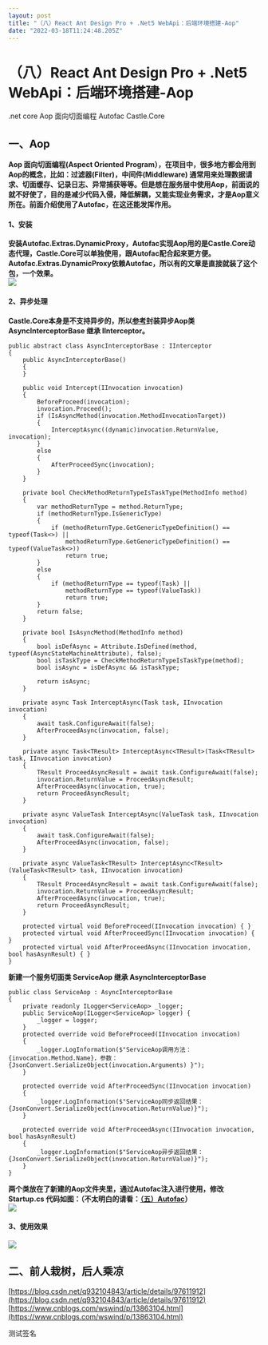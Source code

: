 ```yaml
---
layout: post
title: "（八）React Ant Design Pro + .Net5 WebApi：后端环境搭建-Aop"
date: "2022-03-18T11:24:48.205Z"
---
```

（八）React Ant Design Pro + .Net5 WebApi：后端环境搭建-Aop
=================================================

.net core Aop 面向切面编程 Autofac Castle.Core

一、Aop
-----

**Aop 面向切面编程(Aspect Oriented Program），在项目中，很多地方都会用到Aop的概念，比如：过滤器(Filter)，中间件(Middleware) 通常用来处理数据请求、切面缓存、记录日志、异常捕获等等。但是想在服务层中使用Aop，前面说的就不好使了，目的是减少代码入侵，降低解耦，又能实现业务需求，才是Aop意义所在。前面介绍使用了Autofac，在这还能发挥作用。**

#### 1、安装

**安装Autofac.Extras.DynamicProxy，Autofac实现Aop用的是Castle.Core动态代理，Castle.Core可以单独使用，跟Autofac配合起来更方便。Autofac.Extras.DynamicProxy依赖Autofac，所以有的文章是直接就装了这个包，一个效果。**  
![](https://img2022.cnblogs.com/blog/1780813/202203/1780813-20220301143632370-1662513915.png)

#### 2、异步处理

**Castle.Core本身是不支持异步的，所以[参考](https://www.cnblogs.com/wswind/p/13863104.html)封装异步Aop类 AsyncInterceptorBase 继承 IInterceptor。**

    public abstract class AsyncInterceptorBase : IInterceptor
    {
        public AsyncInterceptorBase()
        {
        }
    
        public void Intercept(IInvocation invocation)
        {
            BeforeProceed(invocation);
            invocation.Proceed();
            if (IsAsyncMethod(invocation.MethodInvocationTarget))
            {
                InterceptAsync((dynamic)invocation.ReturnValue, invocation);
            }
            else
            {
                AfterProceedSync(invocation);
            }
        }
    
        private bool CheckMethodReturnTypeIsTaskType(MethodInfo method)
        {
            var methodReturnType = method.ReturnType;
            if (methodReturnType.IsGenericType)
            {
                if (methodReturnType.GetGenericTypeDefinition() == typeof(Task<>) ||
                    methodReturnType.GetGenericTypeDefinition() == typeof(ValueTask<>))
                    return true;
            }
            else
            {
                if (methodReturnType == typeof(Task) ||
                    methodReturnType == typeof(ValueTask))
                    return true;
            }
            return false;
        }
    
        private bool IsAsyncMethod(MethodInfo method)
        {
            bool isDefAsync = Attribute.IsDefined(method, typeof(AsyncStateMachineAttribute), false);
            bool isTaskType = CheckMethodReturnTypeIsTaskType(method);
            bool isAsync = isDefAsync && isTaskType;
    
            return isAsync;
        }
    
        private async Task InterceptAsync(Task task, IInvocation invocation)
        {
            await task.ConfigureAwait(false);
            AfterProceedAsync(invocation, false);
        }
    
        private async Task<TResult> InterceptAsync<TResult>(Task<TResult> task, IInvocation invocation)
        {
            TResult ProceedAsyncResult = await task.ConfigureAwait(false);
            invocation.ReturnValue = ProceedAsyncResult;
            AfterProceedAsync(invocation, true);
            return ProceedAsyncResult;
        }
    
        private async ValueTask InterceptAsync(ValueTask task, IInvocation invocation)
        {
            await task.ConfigureAwait(false);
            AfterProceedAsync(invocation, false);
        }
    
        private async ValueTask<TResult> InterceptAsync<TResult>(ValueTask<TResult> task, IInvocation invocation)
        {
            TResult ProceedAsyncResult = await task.ConfigureAwait(false);
            invocation.ReturnValue = ProceedAsyncResult;
            AfterProceedAsync(invocation, true);
            return ProceedAsyncResult;
        }
    
        protected virtual void BeforeProceed(IInvocation invocation) { }
        protected virtual void AfterProceedSync(IInvocation invocation) { }
        protected virtual void AfterProceedAsync(IInvocation invocation, bool hasAsynResult) { }
    }
    

**新建一个服务切面类 ServiceAop 继承 AsyncInterceptorBase**

    public class ServiceAop : AsyncInterceptorBase
    {
        private readonly ILogger<ServiceAop> _logger;
        public ServiceAop(ILogger<ServiceAop> logger) {
            _logger = logger;
        }
        protected override void BeforeProceed(IInvocation invocation)
        {
            _logger.LogInformation($"ServiceAop调用方法：{invocation.Method.Name}，参数：{JsonConvert.SerializeObject(invocation.Arguments) }");
        }
    
        protected override void AfterProceedSync(IInvocation invocation)
        {
            _logger.LogInformation($"ServiceAop同步返回结果：{JsonConvert.SerializeObject(invocation.ReturnValue)}");
        }
    
        protected override void AfterProceedAsync(IInvocation invocation, bool hasAsynResult)
        {
            _logger.LogInformation($"ServiceAop异步返回结果：{JsonConvert.SerializeObject(invocation.ReturnValue)}");
        }
    }
    

**两个类放在了新建的Aop文件夹里，通过Autofac注入进行使用，修改 Startup.cs 代码如图：（不太明白的请看：[（五）Autofac](https://www.cnblogs.com/WinterSir/p/15619543.html)）**  
![](https://img2022.cnblogs.com/blog/1780813/202203/1780813-20220309164234279-1185026040.png)

#### 3、使用效果

![](https://img2022.cnblogs.com/blog/1780813/202203/1780813-20220309170250423-741250765.png)

二、前人栽树，后人乘凉
-----------

[https://blog.csdn.net/q932104843/article/details/97611912](https://blog.csdn.net/q932104843/article/details/97611912)  
[https://www.cnblogs.com/wswind/p/13863104.html](https://www.cnblogs.com/wswind/p/13863104.html)

测试签名